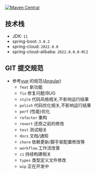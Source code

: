 [![Maven Central](https://maven-badges.herokuapp.com/maven-central/com.power4j.fist/fist-kit-dependencies/badge.svg)](https://maven-badges.herokuapp.com/maven-central/com.power4j.fist/fist-kit-dependencies)
## 技术栈

- JDK: `11`
- spring-boot: `3.0.2`
- spring-cloud: `2022.0.0`
- spring-cloud-alibaba: `2022.0.0.0-RC2`

## GIT 提交规范

- 参考[vue](https://github.com/vuejs/vue/blob/dev/.github/COMMIT_CONVENTION.md) 的规范([Angular](https://github.com/conventional-changelog/conventional-changelog/tree/master/packages/conventional-changelog-angular))
  - `feat` 新功能
  - `fix` 修复问题/BUG
  - `style` 代码风格相关,不影响运行结果
  - `polish` 代码优化相关,不影响运行结果
  - `perf` (性能)优化
  - `refactor` 重构
  - `revert` 还原之前的修改
  - `test` 测试相关
  - `docs` 文档/通知
  - `chore` 依赖更新/脚手架配置修改等
  - `workflow` 工作流改善
  - `ci` 持续构建相关
  - `types` 类型定义文件修改
  - `wip` 正在开发中

